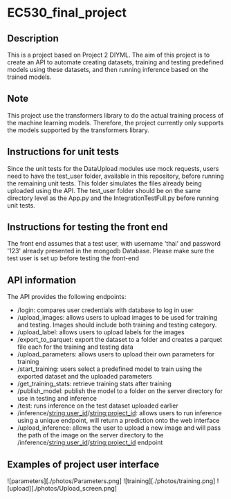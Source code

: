 # EC530_final_project

## Description
This is a project based on Project 2 DIYML. The aim of this project is to create an API to automate creating datasets, training and testing predefined models using these datasets, and then running inference based on the trained models.

## Note
This project use the transformers library to do the actual training process of the machine learning models. Therefore, the project currently only supports the models supported by the transformers library.

## Instructions for unit tests
Since the unit tests for the DataUpload modules use mock requests, users need to have the test_user folder, available in this repository, before running the remaining unit tests. This folder simulates the files already being uploaded using the API. The test_user folder should be on the same directory level as the App.py and the IntegrationTestFull.py before running unit tests.

## Instructions for testing the front end
The front end assumes that a test user, with username 'thai' and password '123' already presented in the mongodb Database. Please make sure the test user is set up before testing the front-end
## API information
The API provides the following endpoints:
- /login: compares user credentials with database to log in user
- /upload_images: allows users to upload images to be used for training and testing. Images should include both training and testing category.
- /upload_label: allows users to upload labels for the images
- /export_to_parquet: export the dataset to a folder and creates a parquet file each for the training and testing data
- /upload_parameters: allows users to upload their own parameters for training
- /start_training: users select a predefined model to train using the exported dataset and the uploaded parameters
- /get_training_stats: retrieve training stats after training
- /publish_model: publish the model to a folder on the server directory for use in testing and inference
- /test: runs inference on the test dataset uploaded earlier 
- /inference/<string:user_id>/<string:project_id>: allows users to run inference using a unique endpoint, will return a prediction onto the web interface
- /upload_inference: allows the user to upload a new image and will pass the path of the image on the server directory to the /inference/<string:user_id>/<string:project_id> endpoint

## Examples of project user interface 
![parameters][./photos/Parameters.png]
![training][./photos/training.png]
![upload][./photos/Upload_screen.png]
